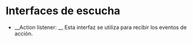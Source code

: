 # Interfaces de escucha  
-  __Action listener: __ Esta interfaz se utiliza para recibir los eventos de acción.

  

